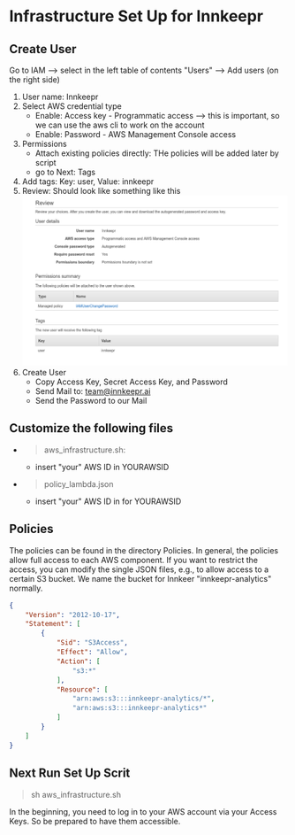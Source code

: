# Infrastructure Set Up for Innkeepr

## Create User
Go to IAM --> select in the left table of contents "Users" --> Add users (on the right side)
1. User name: Innkeepr
2. Select AWS credential type
    - Enable: Access key - Programmatic access --> this is important, so we can use the aws cli to work on the account
    - Enable: Password - AWS Management Console access
3. Permissions
    - Attach existing policies directly: THe policies will be added later by script
    - go to Next: Tags
4. Add tags:
    Key: user, Value: innkeepr
5. Review: Should look like something like this
![see Figure](https://raw.githubusercontent.com/Innkeepr/aws-infrastructure/master/Figures/AddUserReview.png?token=GHSAT0AAAAAABIX3K75K3RRVR2656O7WLWEYPOSKPQ)
6. Create User
    - Copy Access Key, Secret Access Key, and Password
    - Send Mail to: team@innkeepr.ai
    - Send the Password to our Mail

## Customize the following files
- >aws_infrastructure.sh:
    - insert "your" AWS ID in YOURAWSID
- >policy_lambda.json
    - insert "your" AWS ID in for YOURAWSID

## Policies
The policies can be found in the directory Policies. In general, the policies allow full access to each AWS component. If you want to restrict the access, you can modify the single JSON files, e.g., to allow access to a certain S3 bucket. We name the bucket for Innkeer "innkeepr-analytics" normally.
```json
{
    "Version": "2012-10-17",
    "Statement": [
        {
            "Sid": "S3Access",
            "Effect": "Allow",
            "Action": [
                "s3:*"
            ],
            "Resource": [
                "arn:aws:s3:::innkeepr-analytics/*",
                "arn:aws:s3:::innkeepr-analytics*"
            ]
        }
    ]
}
```

## Next Run Set Up Scrit
> sh aws_infrastructure.sh

In the beginning, you need to log in to your AWS account via your Access Keys. So be prepared to have them accessible.

##
